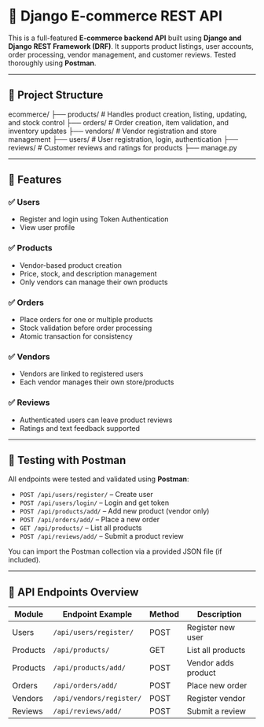 # 🛒 Django E-commerce REST API

This is a full-featured **E-commerce backend API** built using **Django and Django REST Framework (DRF)**. It supports product listings, user accounts, order processing, vendor management, and customer reviews.
Tested thoroughly using **Postman**.

---

## 📁 Project Structure
ecommerce/
├── products/ # Handles product creation, listing, updating, and stock control
├── orders/ # Order creation, item validation, and inventory updates
├── vendors/ # Vendor registration and store management
├── users/ # User registration, login, authentication
├── reviews/ # Customer reviews and ratings for products
├── manage.py


---

## 🔧 Features

### ✅ Users
- Register and login using Token Authentication
- View user profile

### ✅ Products
- Vendor-based product creation
- Price, stock, and description management
- Only vendors can manage their own products

### ✅ Orders
- Place orders for one or multiple products
- Stock validation before order processing
- Atomic transaction for consistency

### ✅ Vendors
- Vendors are linked to registered users
- Each vendor manages their own store/products

### ✅ Reviews
- Authenticated users can leave product reviews
- Ratings and text feedback supported

---

## 🧪 Testing with Postman

All endpoints were tested and validated using **Postman**:

- `POST /api/users/register/` – Create user
- `POST /api/users/login/` – Login and get token
- `POST /api/products/add/` – Add new product (vendor only)
- `POST /api/orders/add/` – Place a new order
- `GET /api/products/` – List all products
- `POST /api/reviews/add/` – Submit a product review

You can import the Postman collection via a provided JSON file (if included).

---

## 📂 API Endpoints Overview
| Module   | Endpoint Example         | Method | Description         |
| -------- | ------------------------ | ------ | ------------------- |
| Users    | `/api/users/register/`   | POST   | Register new user   |
| Products | `/api/products/`         | GET    | List all products   |
| Products | `/api/products/add/`     | POST   | Vendor adds product |
| Orders   | `/api/orders/add/`       | POST   | Place new order     |
| Vendors  | `/api/vendors/register/` | POST   | Register vendor     |
| Reviews  | `/api/reviews/add/`      | POST   | Submit a review     |
